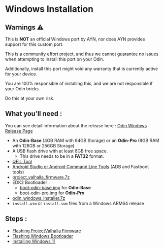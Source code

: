 # Windows Installation

## Warnings ⚠️
This is **NOT** an official Windows port by AYN, nor does AYN provides support for this custom port.

This is a community effort project, and thus we cannot guarantee no issues when attempting to install this port on your Odin.

Additionally, install this port might void any warranty that is currently active for your device.

You are 100% responsible of installing this, and we are not responsible if your Odin bricks.

Do this at your own risk.

## What you’ll need :

You can see detail information about the release here : [Odin Windows Release Page](https://github.com/ProjectValhalla/OdinWindowsRelease)

- An **Odin-Base** (4GB RAM with 64GB Storage) or an **Odin-Pro** (8GB RAM with 128GB or 256GB Storage)
- A USB flash drive with at least 8GB free space.
  - This drive needs to be in a **FAT32** format.
- [QFIL Tool](https://qfiltool.com/category/download)
- [Android Studio or Android Command Line Tools](https://developer.android.com/studio#downloads) (ADB and Fastboot tools)
- [project_valhalla_firmware.7z](https://github.com/ProjectValhalla/OdinWindowsRelease/releases/download/alpha.1/project_valhalla_firmware.7z)
- EDK2 Bootloader :
  - [boot-odin-base.img](https://github.com/ProjectValhalla/OdinWindowsRelease/releases/download/alpha.1/boot-odin-base.img) for **Odin-Base**
  - [boot-odin-pro.img](https://github.com/ProjectValhalla/OdinWindowsRelease/releases/download/alpha.1/boot-odin-pro.img) for **Odin-Pro**
- [odin_windows_installer.7z](https://github.com/ProjectValhalla/OdinWindowsRelease/releases/download/alpha.1/odin_windows_installer.7z)
- `install.wim` or `install.swm` files from a Windows ARM64 release 

##  Steps :
- [Flashing ProjectValhalla Firmware](https://github.com/ProjectValhalla/OdinWindowsGuides/blob/main/pages/FlashingProjectValhallaFirmware.md)
- [Flashing Windows Bootloader](https://github.com/ProjectValhalla/OdinWindowsGuides/blob/main/pages/FlashingWindowsBootloader.md)
- [Installing Windows 11](https://github.com/ProjectValhalla/OdinWindowsGuides/blob/main/pages/InstallingWindows11.md)
